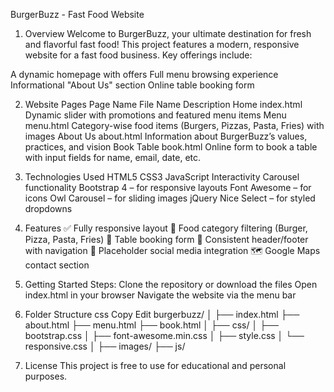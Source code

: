 BurgerBuzz - Fast Food Website

1. Overview
Welcome to BurgerBuzz, your ultimate destination for fresh and flavorful fast food!
This project features a modern, responsive website for a fast food business. Key offerings include:

A dynamic homepage with offers
Full menu browsing experience
Informational "About Us" section
Online table booking form

2. Website Pages
Page Name	File Name	Description
Home	index.html	Dynamic slider with promotions and featured menu items
Menu	menu.html	Category-wise food items (Burgers, Pizzas, Pasta, Fries) with images
About Us	about.html	Information about BurgerBuzz’s values, practices, and vision
Book Table	book.html	Online form to book a table with input fields for name, email, date, etc.

3. Technologies Used
HTML5
CSS3
JavaScript
Interactivity
Carousel functionality
Bootstrap 4 – for responsive layouts
Font Awesome – for icons
Owl Carousel – for sliding images
jQuery Nice Select – for styled dropdowns

4. Features
✅ Fully responsive layout
🍔 Food category filtering (Burger, Pizza, Pasta, Fries)
📅 Table booking form
🧭 Consistent header/footer with navigation
📱 Placeholder social media integration
🗺️ Google Maps contact section


5. Getting Started
Steps:
Clone the repository or download the files
Open index.html in your browser
Navigate the website via the menu bar

6. Folder Structure
css
Copy
Edit
burgerbuzz/
│
├── index.html
├── about.html
├── menu.html
├── book.html
│
├── css/
│   ├── bootstrap.css
│   ├── font-awesome.min.css
│   ├── style.css
│   └── responsive.css
│
├── images/
├── js/

7. License
This project is free to use for educational and personal purposes.

